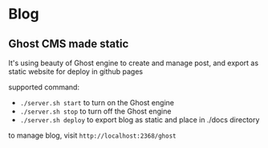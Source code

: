 # Blog

## Ghost CMS made static

It's using beauty of Ghost engine to create and manage post, and export as static website for deploy in github pages

supported command:
- `./server.sh start` to turn on the Ghost engine 
- `./server.sh stop` to turn off the Ghost engine
- `./server.sh deploy` to export blog as static and place in ./docs directory

to manage blog, visit `http://localhost:2368/ghost`